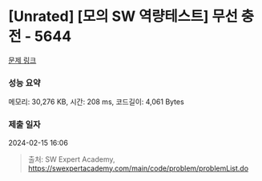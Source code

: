 # [Unrated] [모의 SW 역량테스트] 무선 충전 - 5644 

[문제 링크](https://swexpertacademy.com/main/code/problem/problemDetail.do?contestProbId=AWXRDL1aeugDFAUo) 

### 성능 요약

메모리: 30,276 KB, 시간: 208 ms, 코드길이: 4,061 Bytes

### 제출 일자

2024-02-15 16:06



> 출처: SW Expert Academy, https://swexpertacademy.com/main/code/problem/problemList.do